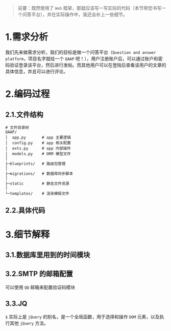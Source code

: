>   前要：既然使用了 `Web` 框架，那就应该写一写实际的代码（本节带您书写一个问答平台），并在实际操作中，我还会补上一些细节。

# 1.需求分析

我们先来做需求分析，我们的目标是做一个问答平台（`Question and answer platform`，项目名字就给一个 `QAAP` 吧！），用户注册账户后，可以通过账户和密码验证登录该平台，然后进行发帖。而其他用户可以在登陆后查看该用户的文章的具体信息，并且可以进行评论。

# 2.编码过程

## 2.1.文件结构

```shell
# 文件目录树
QAAP/
│  app.py		# app 主要逻辑
│  config.py	# app 相关配置
│  exts.py		# app 内部插件
│  models.py	# ORM 模型文件
│  
├─blueprints/	# 路由包管理
│
├─migrations/	# 数据库同步脚本
│
├─static		# 静态文件资源
│
└─templates/	# 渲染模板文件
```

## 2.2.具体代码

# 3.细节解释

## 3.1.数据库里用到的时间模块



## 3.2.SMTP 的邮箱配置

可以使用 `QQ` 邮箱来配置验证码模块



## 3.3.JQ

`$` 实际上是 `jQuery` 的别名，是一个全局函数，用于选择和操作 `DOM` 元素，以及执行其他 `jQuery` 方法。

